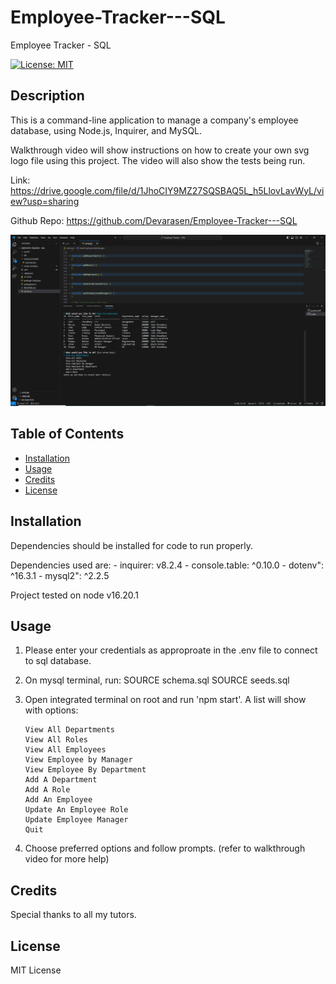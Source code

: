 # Employee-Tracker---SQL

Employee Tracker - SQL

[![License: MIT](https://img.shields.io/badge/License-MIT-yellow.svg)](https://opensource.org/licenses/MIT)

## Description

This is a command-line application to manage a company's employee database, using Node.js, Inquirer, and MySQL.

Walkthrough video will show instructions on how to create your own svg logo file using this project. The video will also show the tests being run.

Link: https://drive.google.com/file/d/1JhoCIY9MZ27SQSBAQ5L_h5LlovLavWyL/view?usp=sharing

Github Repo: https://github.com/Devarasen/Employee-Tracker---SQL

![Screenshot](./assets/Project%20Screenshot.PNG)

## Table of Contents

- [Installation](#installation)
- [Usage](#usage)
- [Credits](#credits)
- [License](#license)

## Installation

Dependencies should be installed for code to run properly.

Dependencies used are: - inquirer: v8.2.4 - console.table: ^0.10.0 - dotenv": ^16.3.1 - mysql2": ^2.2.5

Project tested on node v16.20.1

## Usage

1.  Please enter your credentials as approproate in the .env file to connect to sql database.

2.  On mysql terminal, run:
    SOURCE schema.sql
    SOURCE seeds.sql

3.  Open integrated terminal on root and run 'npm start'. A list will show with options:

        View All Departments
        View All Roles
        View All Employees
        View Employee by Manager
        View Employee By Department
        Add A Department
        Add A Role
        Add An Employee
        Update An Employee Role
        Update Employee Manager
        Quit

4.  Choose preferred options and follow prompts. (refer to walkthrough video for more help)

## Credits

Special thanks to all my tutors.

## License

MIT License
